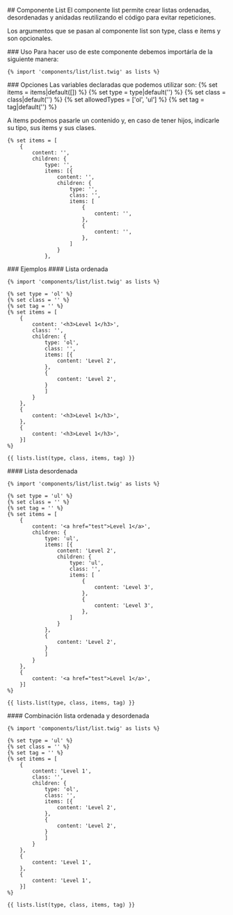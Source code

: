 ## Componente List
El componente list permite crear listas ordenadas, desordenadas y anidadas reutilizando el código para evitar repeticiones.

Los argumentos que se pasan al componente list son type, class e items y son opcionales.

### Uso
Para hacer uso de este componente debemos importárla de la siguiente manera: 

```
{% import 'components/list/list.twig' as lists %}
```

### Opciones
Las variables declaradas que podemos utilizar son: 
    {% set items = items|default([]) %}
    {% set type = type|default('') %}
    {% set class = class|default('') %}
    {% set allowedTypes = ['ol', 'ul'] %}
    {% set tag = tag|default('') %}

A items podemos pasarle un contenido y, en caso de tener hijos, indicarle su tipo, sus items y sus clases.

```
{% set items = [
    {
        content: '',
        children: {
            type: '',
            items: [{
                content: '',
                children: {
                    type: '',
                    class: '',
                    items: [
                        { 
                            content: '',
                        },
                        { 
                            content: '',
                        },
                    ]
                }
            },
```

### Ejemplos
#### Lista ordenada

```
{% import 'components/list/list.twig' as lists %}

{% set type = 'ol' %}
{% set class = '' %}
{% set tag = '' %}
{% set items = [
    {
        content: '<h3>Level 1</h3>',
        class: '',
        children: {
            type: 'ol',
            class: '',
            items: [{
                content: 'Level 2',
            },
            {
                content: 'Level 2',
            }
            ]
        }
    },
    {
        content: '<h3>Level 1</h3>',
    },
    {
        content: '<h3>Level 1</h3>',
    }] 
%}

{{ lists.list(type, class, items, tag) }}
```

#### Lista desordenada

```
{% import 'components/list/list.twig' as lists %}

{% set type = 'ul' %}
{% set class = '' %}
{% set tag = '' %}
{% set items = [
    {
        content: '<a href="test">Level 1</a>',
        children: {
            type: 'ul',
            items: [{
                content: 'Level 2',
                children: {
                    type: 'ul',
                    class: '',
                    items: [
                        { 
                            content: 'Level 3',
                        },
                        { 
                            content: 'Level 3',
                        },
                    ]
                }
            },
            {
                content: 'Level 2',
            }
            ]
        }
    },
    {
        content: '<a href="test">Level 1</a>',
    }] 
%}

{{ lists.list(type, class, items, tag) }}
```

#### Combinación lista ordenada y desordenada

```
{% import 'components/list/list.twig' as lists %}

{% set type = 'ul' %}
{% set class = '' %}
{% set tag = '' %}
{% set items = [
    {
        content: 'Level 1',
        class: '',
        children: {
            type: 'ol',
            class: '',
            items: [{
                content: 'Level 2',
            },
            {
                content: 'Level 2',
            }
            ]
        }
    },
    {
        content: 'Level 1',
    },
    {
        content: 'Level 1',
    }] 
%}

{{ lists.list(type, class, items, tag) }}
```
